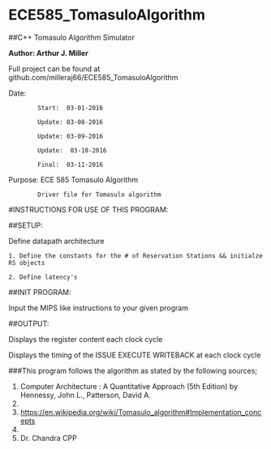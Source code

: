 # ECE585_TomasuloAlgorithm
##C++ Tomasulo Algorithm Simulator

  **Author:   Arthur J. Miller**
  
  Full project can be found at github.com/milleraj66/ECE585_TomasuloAlgorithm
  
  Date:
  
            Start:  03-01-2016
            
            Update: 03-08-2016
            
            Update: 03-09-2016
            
            Update:  03-10-2016
            
            Final:  03-11-2016
            

  Purpose:  ECE 585 Tomasulo Algorithm
  
            Driver file for Tomasulo algorithm


#INSTRUCTIONS FOR USE OF THIS PROGRAM:

##SETUP:

  Define datapath architecture
  
    1. Define the constants for the # of Reservation Stations && initialze RS objects
    
    2. Define latency's
    
##INIT PROGRAM:

  Input the MIPS like instructions to your given program
  
##OUTPUT:

  Displays the register content each clock cycle
  
  Displays the timing of the ISSUE EXECUTE WRITEBACK at each clock cycle
  
###This program follows the algorithm as stated by the following sources;

1. Computer Architecture : A Quantitative Approach (5th Edition) by Hennessy, John L., Patterson, David A.
2. 
2. https://en.wikipedia.org/wiki/Tomasulo_algorithm#Implementation_concepts
3. 
3. Dr. Chandra CPP


 

